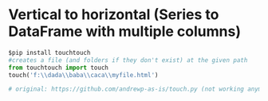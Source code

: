 # Vertical to horizontal (Series to DataFrame with multiple columns)

```python
$pip install touchtouch
#creates a file (and folders if they don't exist) at the given path
from touchtouch import touch
touch('f:\\dada\\baba\\caca\\myfile.html')

# original: https://github.com/andrewp-as-is/touch.py (not working anymore)
```
